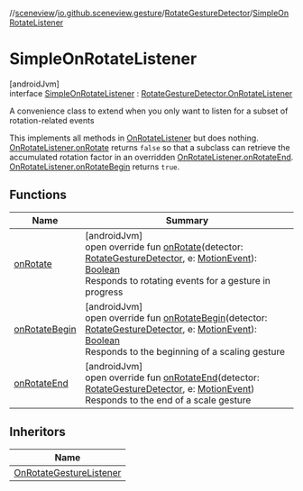 //[sceneview](../../../../index.md)/[io.github.sceneview.gesture](../../index.md)/[RotateGestureDetector](../index.md)/[SimpleOnRotateListener](index.md)

# SimpleOnRotateListener

[androidJvm]\
interface [SimpleOnRotateListener](index.md) : [RotateGestureDetector.OnRotateListener](../-on-rotate-listener/index.md)

A convenience class to extend when you only want to listen for a subset of rotation-related events

This implements all methods in [OnRotateListener](../-on-rotate-listener/index.md) but does nothing. [OnRotateListener.onRotate](../-on-rotate-listener/on-rotate.md) returns `false` so that a subclass can retrieve the accumulated rotation factor in an overridden [OnRotateListener.onRotateEnd](../-on-rotate-listener/on-rotate-end.md). [OnRotateListener.onRotateBegin](../-on-rotate-listener/on-rotate-begin.md) returns `true`.

## Functions

| Name | Summary |
|---|---|
| [onRotate](on-rotate.md) | [androidJvm]<br>open override fun [onRotate](on-rotate.md)(detector: [RotateGestureDetector](../index.md), e: [MotionEvent](https://developer.android.com/reference/kotlin/android/view/MotionEvent.html)): [Boolean](https://kotlinlang.org/api/latest/jvm/stdlib/kotlin/-boolean/index.html)<br>Responds to rotating events for a gesture in progress |
| [onRotateBegin](on-rotate-begin.md) | [androidJvm]<br>open override fun [onRotateBegin](on-rotate-begin.md)(detector: [RotateGestureDetector](../index.md), e: [MotionEvent](https://developer.android.com/reference/kotlin/android/view/MotionEvent.html)): [Boolean](https://kotlinlang.org/api/latest/jvm/stdlib/kotlin/-boolean/index.html)<br>Responds to the beginning of a scaling gesture |
| [onRotateEnd](on-rotate-end.md) | [androidJvm]<br>open override fun [onRotateEnd](on-rotate-end.md)(detector: [RotateGestureDetector](../index.md), e: [MotionEvent](https://developer.android.com/reference/kotlin/android/view/MotionEvent.html))<br>Responds to the end of a scale gesture |

## Inheritors

| Name |
|---|
| [OnRotateGestureListener](../../-gesture-detector/-on-rotate-gesture-listener/index.md) |
